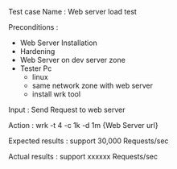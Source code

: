 Test case Name : Web server load test 

Preconditions : 
- Web Server Installation 
- Hardening
- Web Server on dev server zone
- Tester Pc
   - linux
   - same network zone with web server
   - install wrk tool

Input : Send Request to web server

Action : wrk -t 4 -c 1k -d 1m {Web Server url}

Expected results : support 30,000 Requests/sec

Actual results : support xxxxxx Requests/sec

